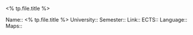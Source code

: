 <% tp.file.title %>

Name:: <% tp.file.title %>
University::
Semester::
Link::
ECTS::
Language::
Maps::